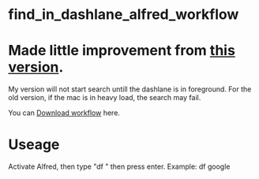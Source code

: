# find_in_dashlane_alfred_workflow
# Made little improvement from [this version](https://www.alfredforum.com/topic/7228-dashlane-workflow/).


My version will not start search untill the dashlane is in foreground. For the old version, if the mac is in heavy load, the search may fail.

You can [Download workflow](https://github.com/rockkoca/find_in_dashlane_alfred_workflow/raw/master/Find%20in%20Dashlane.alfredworkflow) here.


# Useage

Activate Alfred, then type "df <keywords>" then press enter. Example: df google
  

  

  
